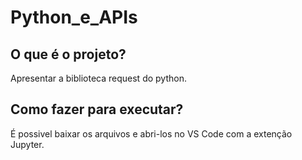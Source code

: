 # Python_e_APIs

## O que é o projeto?

Apresentar a biblioteca request do python.

## Como fazer para executar?

É possivel baixar os arquivos e abri-los no VS Code com a extenção Jupyter.
